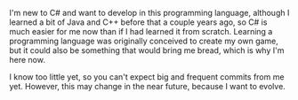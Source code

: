I'm new to C# and want to develop in this programming language, although I learned a bit of Java and C++ before that a couple years ago, so C# is much easier for me now than if I had learned it from scratch.
Learning a programming language was originally conceived to create my own game, but it could also be something that would bring me bread, which is why I'm here now.

I know too little yet, so you can't expect big and frequent commits from me yet. However, this may change in the near future, because I want to evolve.
